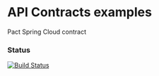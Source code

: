 # API Contracts examples

Pact
Spring Cloud contract
                                                                     
### Status
[![Build Status](https://travis-ci.com/shleger/contracts.svg?branch=master)](https://travis-ci.com/shleger/contracts)